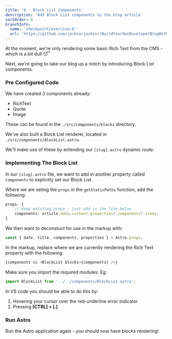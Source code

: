 ```yaml
---
title: '6 - Block List Components'
description: 'Add Block List components to the blog article'
sortOrder: 6
branchInfo:
  name: 'checkpoint/exercise-6'
  url: 'https://github.com/jacksorjacksor/BuildYourOwnDeveloperBlogWithUmbraco15AndAstro/tree/checkpoint/start'
---
```


At the moment, we're only rendering some basic Rich Text from the CMS - which is a bit dull 😴

Next, we're going to take our blog up a notch by introducing Block List components.

### Pre Configured Code

We have created 3 components already:

- RichText
- Quote
- Image

These can be found in the `./src/components/blocks` directory.

We've also built a Block List renderer, located in `./src/components/BlockList.astro`.

We'll make use of these by extending our `[slug].astro` dynamic route.

### Implementing The Block List

In our `[slug].astro` file, we want to add in another property called `components` to explicitly set our Block List.

Where we are seting the `props` in the `getStaticPaths` function, add the following:

```ts title=./Code/Frontend/src/pages/blog/[slug].astro
props: {
    // Keep existing props - just add in the line below
    components: article.data.content.properties?.components?.items,
}
```

We then want to deconstuct for use in the markup with:

```ts title=./Code/Frontend/src/pages/blog/[slug].astro ins="components"
const { date, title, components, properties } = Astro.props;
```

In the markup, replace where we are currently rendering the Rich Text property with the following:

```ts title=./Code/Frontend/src/pages/blog/[slug].astro
{components && <BlockList blocks={components} />}
```

Make sure you import the required modules. Eg:

```ts title=./Code/Frontend/src/pages/blog/[slug].astro
import BlockList from '../../components/BlockList.astro';
```

In VS code you should be able to do this by:

1. Hovering your cursor over the red-underline error indicator
2. Pressing **[CTRL] + [.]**

### Run Astro

Run the Astro application again - you should now have blocks rendering!
